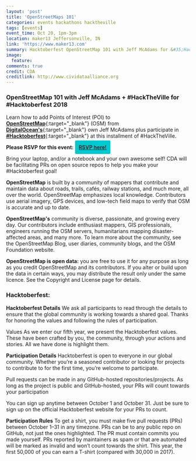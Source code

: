 ```yaml
---
layout: 'post'
title: 'OpenStreetMaps 101'
categories: events hackathons hacktheville
tags: [events]
event_time: Oct 20, 1pm-3pm
location: maker13 Jeffersonville, IN
link: 'https://www.maker13.com'
summary: Hacktoberfest OpenStreetMap 101 with Jeff McAdams for &#35;HackTheVille where we will learn how to add Points of Interest to OpenStreetMap from Digital Ocean's and CDA's own Jeff McAdams plus participate in Hacktoberfest at this installment of HackTheVille
image:
  feature:
comments: true
credit: CDA
creditlink: http://www.cividataalliance.org
---
```


### OpenStreetMap 101 with Jeff McAdams + &#35;HackTheVille for &#35;Hacktoberfest 2018

Learn how to add Points of Interest (POI) to [__OpenStreetMap__](https://www.openstreetmap.org/){:target="_blank"} (OSM) from [__DigitalOcean's__](https://www.digitalocean.com){:target="_blank"} own Jeff McAdams plus participate in [__&#35;Hacktoberfest__](https://hacktoberfest.digitalocean.com){:target="_blank"} at this installment of &#35;HackTheVille.

__Please RSVP for this event:__ <a class="button" target="_blank" style="color: #2C2D30;font-weight: bold;border-radius: 3px; background: #00c9cf; padding: 10px;text-align:center; margin:0 auto;" alt="Register Here!" title="hackathon tickets" href="https://www.meetup.com/Civic-Data-Alliance/events/255169443/" target="_blank">RSVP here!</a>

Bring your laptop, and/or a notebook and your own awesome self! CDA will be facilitating PRs on open source repos to help you make your #Hacktoberfest goal!

__OpenStreetMap__ is built by a community of mappers that contribute and maintain data about roads, trails, cafés, railway stations, and much more, all over the world.  OpenStreetMap emphasizes local knowledge. Contributors use aerial imagery, GPS devices, and low-tech field maps to verify that OSM is accurate and up to date.

__OpenStreetMap's__ community is diverse, passionate, and growing every day. Our contributors include enthusiast mappers, GIS professionals, engineers running the OSM servers, humanitarians mapping disaster-affected areas, and many more. To learn more about the community, see the OpenStreetMap Blog, user diaries, community blogs, and the OSM Foundation website.

__OpenStreetMap is open data:__ you are free to use it for any purpose as long as you credit OpenStreetMap and its contributors. If you alter or build upon the data in certain ways, you may distribute the result only under the same licence. See the Copyright and License page for details.

### Hacktoberfest:

__Hacktoberfest Details__
We ask all participants to read through the details to ensure that the global community is working towards a shared goal. Thanks for honoring the values and following the rules of participation.

Values
As we enter our fifth year, we present the Hacktoberfest values. These have been crafted by you, the community, through your actions and stories. All we have done is highlight them.

__Participation Details__
Hacktoberfest is open to everyone in our global community. Whether you’re a seasoned contributor or looking for projects to contribute to for the first time, you’re welcome to participate.

Pull requests can be made in any GitHub-hosted repositories/projects. As long as the project is public and GitHub-hosted, your PRs will count towards your participation

You can sign up anytime between October 1 and October 31. Just be sure to sign up on the official Hacktoberfest website for your PRs to count.

__Participation Rules__
To get a shirt, you must make five pull requests (PRs) between October 1–31 in any timezone. PRs can be to any public repo on GitHub, not just the ones highlighted. The PR must contain commits you made yourself. PRs reported by maintainers as spam or that are automated will be marked as invalid and won’t count towards the shirt. This year, the first 50,000 of you can earn a T-shirt (compared with 30,000 in 2017).
